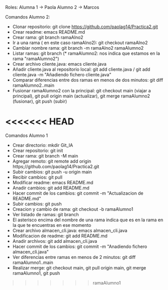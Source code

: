 Roles:
Alumna 1 -> Paola
Alumno 2 -> Marcos

Comandos Alumno 2:
- Clonar repositorio: git clone https://github.com/paolag14/Practica2.git
- Crear readme: emacs README.md
- Crear rama: git branch ramaAlno2
- Ir a una rama ( en este caso ramaAlno2): git checkout ramaAlno2
- Cambiar nombre rama: git branch -m ramaAlno2 ramaAlumno2
- Listar ramas: git branch (* ramaAlumno2: nos indica que estamos en la rama "ramaAlumno2")
- Crear archivo cliente.java: emacs cliente.java
- Añadir cliente.java al repositorio local: git add cliente.java / git add cliente.java -m "Añadiendo fichero cliente.java"
- Comparar diferencias entre dos ramas en menos de dos minutos: git diff ramaAlumno2..main
- Fusionar ramaAlumno2 con la principal: git checkout main (viajar a principal),  git pull origin main (actualizar), git merge ramaAlumno2 (fusionar), git push (subir)


<<<<<<< HEAD
=======
Comandos Alumno 1
- Crear directorio: mkdir Git_IA
- Crear repositorio: git init
- Crear rama: git branch -M main
- Agregar remoto: git remote add origin https;//github.com/paolag14/Practica2.git
- Subir cambios: git push -u origin main
- Recibir cambios: git pull
- Modificar readme: emacs README.md
- Anadir cambios: git add README.md
- Hacer commit de los cambios: git commit -m "Actualizacion de README.md"
- Subir cambios: git push
- Creacion y cambio de rama: git checkout -b ramaAlumno1
- Ver listado de ramas: git branch
- El asterisco encima del nombre de una rama indica que es en la rama en la que te encuentras en ese momento
- Crear archivo almacen_cli.java: emacs almacen_cli.java
- Modificacion de readme: git add README.md
- Anadir archivos: git add almacen_cli.java
- Hacer commit de los cambios: git commit -m "Anadiendo fichero almacen_cli.java"
- Ver diferencias entre ramas en menos de 2 minutos: git diff ramaAlumno1..main
- Realizar merge: git checkout main, git pull origin main, git merge ramaAlumno1, git push
>>>>>>> ramaAlumno1
